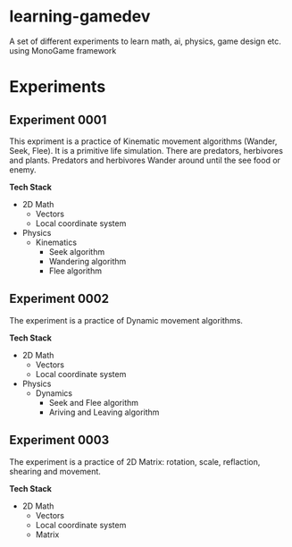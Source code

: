 # learning-gamedev
A set of different experiments to learn math, ai, physics, game design etc. using MonoGame framework

# Experiments 
## Experiment 0001

This expriment is a practice of Kinematic movement algorithms (Wander, Seek, Flee). It is a primitive life simulation. There are predators, herbivores and plants. Predators and herbivores Wander around until the see food or enemy. 

**Tech Stack**
- 2D Math
  - Vectors
  - Local coordinate system
- Physics
  - Kinematics
    - Seek algorithm
    - Wandering algorithm
	- Flee algorithm
	
## Experiment 0002

The experiment is a practice of Dynamic movement algorithms.

**Tech Stack**
- 2D Math
  - Vectors
  - Local coordinate system
- Physics
  - Dynamics
    - Seek and Flee algorithm
    - Ariving and Leaving algorithm
	
## Experiment 0003

The experiment is a practice of 2D Matrix: rotation, scale, reflaction, shearing and movement.

**Tech Stack**
- 2D Math
  - Vectors
  - Local coordinate system
  - Matrix